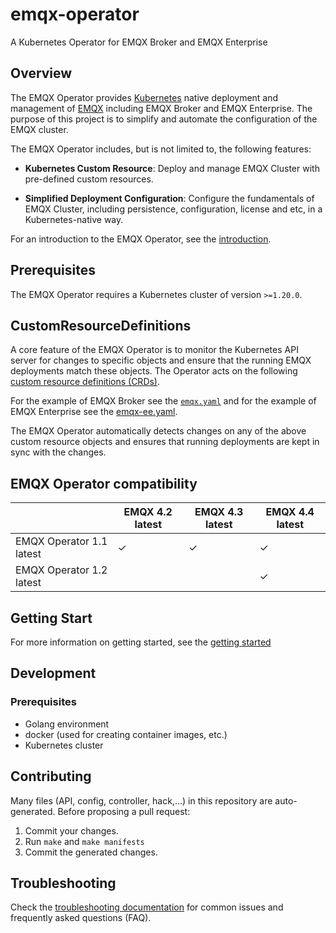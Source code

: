 # emqx-operator

A Kubernetes Operator for EMQX Broker and EMQX Enterprise

## Overview

The EMQX Operator provides [Kubernetes](https://kubernetes.io/) native deployment and management of [EMQX](https://www.emqx.io/) including EMQX Broker and EMQX Enterprise. The purpose of this project is to simplify and automate the configuration of the EMQX cluster.

The EMQX Operator includes, but is not limited to, the following features:

* **Kubernetes Custom Resource**: Deploy and manage EMQX Cluster with pre-defined custom resources.

* **Simplified Deployment Configuration**: Configure the fundamentals of EMQX Cluster, including persistence, configuration, license and etc, in a Kubernetes-native way.

For an introduction to the EMQX Operator, see the [introduction](docs/en_US/README.md).

## Prerequisites

The EMQX Operator requires a Kubernetes cluster of version `>=1.20.0`.

## CustomResourceDefinitions

A core feature of the EMQX Operator is to monitor the Kubernetes API server for changes to specific objects and ensure that the running EMQX deployments match these objects.
The Operator acts on the following [custom resource definitions (CRDs)](https://kubernetes.io/docs/tasks/access-kubernetes-api/extend-api-custom-resource-definitions/).

For the example of EMQX Broker see the [`emqx.yaml`](config/samples/emqx/v1beta3/emqx.yaml) and for the example of EMQX Enterprise see the [emqx-ee.yaml](config/samples/emqx/v1beta3/emqx-ee.yaml).

The EMQX Operator automatically detects changes on any of the above custom resource objects and ensures that running deployments are kept in sync with the changes.

## EMQX Operator compatibility 

|                          | EMQX 4.2 latest | EMQX 4.3 latest | EMQX 4.4 latest |
|--------------------------|-----------------|-----------------|-----------------|
| EMQX Operator 1.1 latest | ✓               | ✓               | ✓               |
| EMQX Operator 1.2 latest |                 |                 | ✓               |

## Getting Start

For more information on getting started, see the [getting started](docs/en_US/getting-started/getting-started.md)

## Development

### Prerequisites

- Golang environment
- docker (used for creating container images, etc.)
- Kubernetes cluster

## Contributing
Many files (API, config, controller, hack,...) in this repository are auto-generated.
Before proposing a pull request:

1. Commit your changes.
2. Run `make` and `make manifests`
3. Commit the generated changes.

## Troubleshooting
Check the [troubleshooting documentation](docs/en_US/faq/faq.md) for common issues and frequently asked questions (FAQ).
